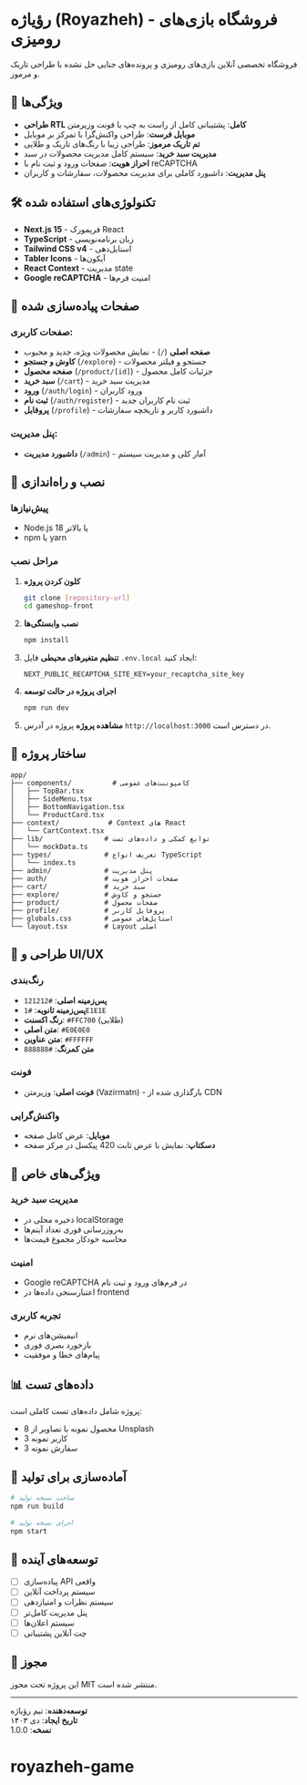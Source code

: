 # رؤیاژه (Royazheh) - فروشگاه بازی‌های رومیزی

فروشگاه تخصصی آنلاین بازی‌های رومیزی و پرونده‌های جنایی حل نشده با طراحی تاریک و مرموز.

## 🌟 ویژگی‌ها

- **طراحی RTL کامل**: پشتیبانی کامل از راست به چپ با فونت وزیرمتن
- **موبایل فرست**: طراحی واکنش‌گرا با تمرکز بر موبایل
- **تم تاریک مرموز**: طراحی زیبا با رنگ‌های تاریک و طلایی
- **مدیریت سبد خرید**: سیستم کامل مدیریت محصولات در سبد
- **احراز هویت**: صفحات ورود و ثبت نام با reCAPTCHA
- **پنل مدیریت**: داشبورد کاملی برای مدیریت محصولات، سفارشات و کاربران

## 🛠 تکنولوژی‌های استفاده شده

- **Next.js 15** - فریمورک React
- **TypeScript** - زبان برنامه‌نویسی
- **Tailwind CSS v4** - استایل‌دهی
- **Tabler Icons** - آیکون‌ها
- **React Context** - مدیریت state
- **Google reCAPTCHA** - امنیت فرم‌ها

## 📱 صفحات پیاده‌سازی شده

### صفحات کاربری:

- **صفحه اصلی** (`/`) - نمایش محصولات ویژه، جدید و محبوب
- **کاوش و جستجو** (`/explore`) - جستجو و فیلتر محصولات
- **صفحه محصول** (`/product/[id]`) - جزئیات کامل محصول
- **سبد خرید** (`/cart`) - مدیریت سبد خرید
- **ورود** (`/auth/login`) - ورود کاربران
- **ثبت نام** (`/auth/register`) - ثبت نام کاربران جدید
- **پروفایل** (`/profile`) - داشبورد کاربر و تاریخچه سفارشات

### پنل مدیریت:

- **داشبورد مدیریت** (`/admin`) - آمار کلی و مدیریت سیستم

## 🚀 نصب و راه‌اندازی

### پیش‌نیازها

- Node.js 18 یا بالاتر
- npm یا yarn

### مراحل نصب

1. **کلون کردن پروژه**

   ```bash
   git clone [repository-url]
   cd gameshop-front
   ```

2. **نصب وابستگی‌ها**

   ```bash
   npm install
   ```

3. **تنظیم متغیرهای محیطی**
   فایل `.env.local` ایجاد کنید:

   ```env
   NEXT_PUBLIC_RECAPTCHA_SITE_KEY=your_recaptcha_site_key
   ```

4. **اجرای پروژه در حالت توسعه**

   ```bash
   npm run dev
   ```

5. **مشاهده پروژه**
   پروژه در آدرس `http://localhost:3000` در دسترس است.

## 📂 ساختار پروژه

```
app/
├── components/          # کامپوننت‌های عمومی
│   ├── TopBar.tsx
│   ├── SideMenu.tsx
│   ├── BottomNavigation.tsx
│   └── ProductCard.tsx
├── context/            # Context های React
│   └── CartContext.tsx
├── lib/               # توابع کمکی و داده‌های تست
│   └── mockData.ts
├── types/             # تعریف انواع TypeScript
│   └── index.ts
├── admin/             # پنل مدیریت
├── auth/              # صفحات احراز هویت
├── cart/              # سبد خرید
├── explore/           # جستجو و کاوش
├── product/           # صفحات محصول
├── profile/           # پروفایل کاربر
├── globals.css        # استایل‌های عمومی
└── layout.tsx         # Layout اصلی
```

## 🎨 طراحی و UI/UX

### رنگ‌بندی

- **پس‌زمینه اصلی**: `#121212`
- **پس‌زمینه ثانویه**: `#1E1E1E`
- **رنگ اکسنت**: `#FFC700` (طلایی)
- **متن اصلی**: `#E0E0E0`
- **متن عناوین**: `#FFFFFF`
- **متن کمرنگ**: `#888888`

### فونت

- **فونت اصلی**: وزیرمتن (Vazirmatn) - بارگذاری شده از CDN

### واکنش‌گرایی

- **موبایل**: عرض کامل صفحه
- **دسکتاپ**: نمایش با عرض ثابت 420 پیکسل در مرکز صفحه

## 🔧 ویژگی‌های خاص

### مدیریت سبد خرید

- ذخیره محلی در localStorage
- به‌روزرسانی فوری تعداد آیتم‌ها
- محاسبه خودکار مجموع قیمت‌ها

### امنیت

- Google reCAPTCHA در فرم‌های ورود و ثبت نام
- اعتبارسنجی داده‌ها در frontend

### تجربه کاربری

- انیمیشن‌های نرم
- بازخورد بصری فوری
- پیام‌های خطا و موفقیت

## 📊 داده‌های تست

پروژه شامل داده‌های تست کاملی است:

- 8 محصول نمونه با تصاویر از Unsplash
- 3 کاربر نمونه
- 3 سفارش نمونه

## 🚀 آماده‌سازی برای تولید

```bash
# ساخت نسخه تولید
npm run build

# اجرای نسخه تولید
npm start
```

## 🔮 توسعه‌های آینده

- [ ] پیاده‌سازی API واقعی
- [ ] سیستم پرداخت آنلاین
- [ ] سیستم نظرات و امتیازدهی
- [ ] پنل مدیریت کامل‌تر
- [ ] سیستم اعلان‌ها
- [ ] چت آنلاین پشتیبانی

## 📝 مجوز

این پروژه تحت مجوز MIT منتشر شده است.

---

**توسعه‌دهنده**: تیم رؤیاژه  
**تاریخ ایجاد**: دی ۱۴۰۳  
**نسخه**: 1.0.0
# royazheh-game
